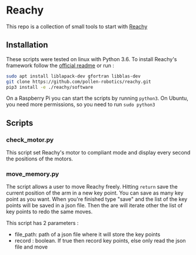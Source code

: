 # Reachy

This repo is a collection of small tools to start with [Reachy](https://github.com/pollen-robotics/reachy)

## Installation

These scripts were tested on linux with Python 3.6. To install Reachy's framework follow the [official readme](https://github.com/pollen-robotics/reachy#installation) or run :
```bash
sudo apt install liblapack-dev gfortran libblas-dev
git clone https://github.com/pollen-robotics/reachy.git
pip3 install -e ./reachy/software
```

On a Raspberry Pi you can start the scripts by running `python3`. On Ubuntu, you need more permissions, so you need to run `sudo python3`


## Scripts

### check_motor.py
This script set Reachy's motor to compliant mode and display every second the positions of the motors.

### move_memory.py
The script allows a user to move Reachy freely. Hitting `return` save the current position of the arm in a new key point. You can save as many key point 
as you want. When you're finished type "save" and the list of the key points will be saved in a json file. Then the are will iterate other the list of key points to redo the same moves.  

This script has 2 parameters :
- file_path: path of a json file where it will store the key points
- record : boolean. If true then record key points, else only read the json file and move


